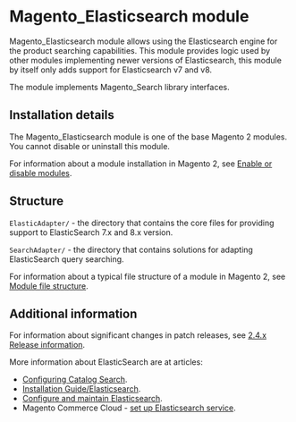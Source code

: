 # Magento_Elasticsearch module

Magento_Elasticsearch module allows using the Elasticsearch engine for the product searching capabilities. This module
provides logic used by other modules implementing newer versions of Elasticsearch, this module by itself only adds
support for Elasticsearch v7 and v8.

The module implements Magento_Search library interfaces.

## Installation details

The Magento_Elasticsearch module is one of the base Magento 2 modules. You cannot disable or uninstall this module.

For information about a module installation in Magento 2, see [Enable or disable modules](https://experienceleague.adobe.com/docs/commerce-operations/installation-guide/tutorials/manage-modules.html).

## Structure

`ElasticAdapter/` - the directory that contains the core files for providing support to ElasticSearch 7.x and 8.x
version.

`SearchAdapter/` - the directory that contains solutions for adapting ElasticSearch query searching.

For information about a typical file structure of a module in Magento 2, see [Module file structure](https://developer.adobe.com/commerce/php/development/build/component-file-structure/#module-file-structure).

## Additional information

For information about significant changes in patch releases, see [2.4.x Release information](https://experienceleague.adobe.com/docs/commerce-operations/release/notes/overview.html).

More information about ElasticSearch are at articles:

- [Configuring Catalog Search](https://experienceleague.adobe.com/docs/commerce-admin/catalog/catalog/search/search-configuration.html).
- [Installation Guide/Elasticsearch](https://experienceleague.adobe.com/docs/commerce-operations/installation-guide/prerequisites/search-engine/overview.html).
- [Configure and maintain Elasticsearch](https://experienceleague.adobe.com/docs/commerce-operations/configuration-guide/search/overview-search.html).
- Magento Commerce Cloud - [set up Elasticsearch service](https://experienceleague.adobe.com/docs/commerce-cloud-service/user-guide/configure/service/elasticsearch.html).
